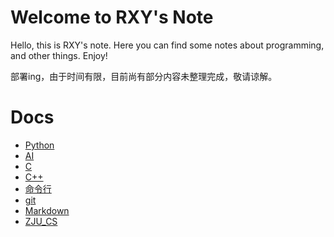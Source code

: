 # Welcome to RXY's Note
Hello, this is RXY's note. Here you can find some notes about programming, and other things. Enjoy!  

部署ing，由于时间有限，目前尚有部分内容未整理完成，敬请谅解。  

# Docs
- [Python](Python/Python基础.md)
- [AI](AI/机器学习/机器学习基础.md)
- [C](CorCpp/C/C基础.md)
- [C++](CorCpp/C++/C++基础.md)
- [命令行](Missing_sem/命令行.md)
- [git](Missing_sem/git.md)
- [Markdown](Missing_sem/markdown.md)
- [ZJU_CS](ZJU_CS/数字逻辑设计.md)



